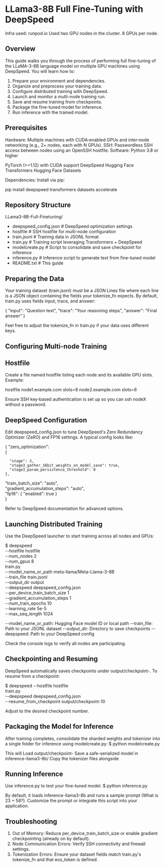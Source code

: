 # LLama3-8B Full Fine-Tuning with DeepSpeed

Infra used: runpod.io
Used two GPU nodes in the cluster. 8 GPUs per node.

## Overview
This guide walks you through the process of performing full fine-tuning of the LLaMA-3-8B language model on multiple GPU machines using DeepSpeed. You will learn how to:
1. Prepare your environment and dependencies.
2. Organize and preprocess your training data.
3. Configure distributed training with DeepSpeed.
4. Launch and monitor a multi-node training run.
5. Save and resume training from checkpoints.
6. Package the fine-tuned model for inference.
7. Run inference with the trained model.

## Prerequisites

Hardware: Multiple machines with CUDA‑enabled GPUs and inter‑node networking (e.g., 2+ nodes, each with N GPUs).
SSH: Passwordless SSH access between nodes using an OpenSSH hostfile.
Software:
Python 3.8 or higher

PyTorch (>=1.12) with CUDA support
DeepSpeed
Hugging Face Transformers
Hugging Face Datasets

Dependencies: Install via pip:

pip install deepspeed transformers datasets accelerate

## Repository Structure

LLama3-8B-Full-Finetuning/
   - deepspeed_config.json          # DeepSpeed optimization settings 
   - hostfile                       # SSH hostfile for multi-node configuration
   - train.jsonl                    # Training data in JSONL format
   - train.py                       # Training script leveraging Transformers + DeepSpeed 
   - modelcreate.py                 # Script to consolidate and save checkpoint for inference 
   - inference.py                   # Inference script to generate text from fine-tuned model 
   - README.txt                     # This guide

## Preparing the Data

Your training dataset (train.jsonl) must be a JSON Lines file where each line is a JSON object containing the fields your tokenize_fn expects. By default, train.py uses fields input, trace, and answer:

{ "input": "Question text", "trace": "Your reasoning steps", "answer": "Final answer" }

Feel free to adjust the tokenize_fn in train.py if your data uses different keys.

## Configuring Multi-node Training

## Hostfile

Create a file named hostfile listing each node and its available GPU slots. Example:

hostfile
node1.example.com slots=8
node2.example.com slots=8

Ensure SSH key‑based authentication is set up so you can ssh nodeX without a password.

## DeepSpeed Configuration

Edit deepspeed_config.json to tune DeepSpeed's Zero Redundancy Optimizer (ZeRO) and FP16 settings. A typical config looks like:

{
  "zero_optimization":  
    {  
    
      "stage": 3,  
      "stage3_gather_16bit_weights_on_model_save": true,  
      "stage3_param_persistence_threshold": 0  
    },  
  "train_batch_size": "auto",  
  "gradient_accumulation_steps": "auto",  
  "fp16": { "enabled": true }  
}  

Refer to DeepSpeed documentation for advanced options.

## Launching Distributed Training

Use the DeepSpeed launcher to start training across all nodes and GPUs:

$ deepspeed \
  --hostfile hostfile \
  --num_nodes 2 \
  --num_gpus 8 \
  train.py \
  --model_name_or_path meta-llama/Meta-Llama-3-8B \
  --train_file train.jsonl \
  --output_dir output \
  --deepspeed deepspeed_config.json \
  --per_device_train_batch_size 1 \
  --gradient_accumulation_steps 1 \
  --num_train_epochs 10 \
  --learning_rate 5e-5 \
  --max_seq_length 1024

--model_name_or_path: Hugging Face model ID or local path
--train_file: Path to your JSONL dataset
--output_dir: Directory to save checkpoints
--deepspeed: Path to your DeepSpeed config 

Check the console logs to verify all nodes are participating.

## Checkpointing and Resuming

DeepSpeed automatically saves checkpoints under output/checkpoint-<step>. To resume from a checkpoint:

$ deepspeed --hostfile hostfile \
  train.py \
  --deepspeed deepspeed_config.json \
  --resume_from_checkpoint output/checkpoint-10

Adjust <step> to the desired checkpoint number.

## Packaging the Model for Inference

After training completes, consolidate the sharded weights and tokenizer into a single folder for inference using modelcreate.py:
$ python modelcreate.py

This will
Load output/checkpoint-<last>
Save a safe-serialized model in inference-llama3-8b/
Copy the tokenizer files alongside 

## Running Inference

Use inference.py to test your fine-tuned model.
$ python inference.py

By default, it loads inference-llama3-8b and runs a sample prompt (What is 23 + 58?). Customize the prompt or integrate this script into your application.

## Troubleshooting

1. Out of Memory: Reduce per_device_train_batch_size or enable gradient checkpointing (already on by default).
2. Node Communication Errors: Verify SSH connectivity and firewall settings.
3. Tokenization Errors: Ensure your dataset fields match train.py's tokenize_fn and that eos_token is defined.
